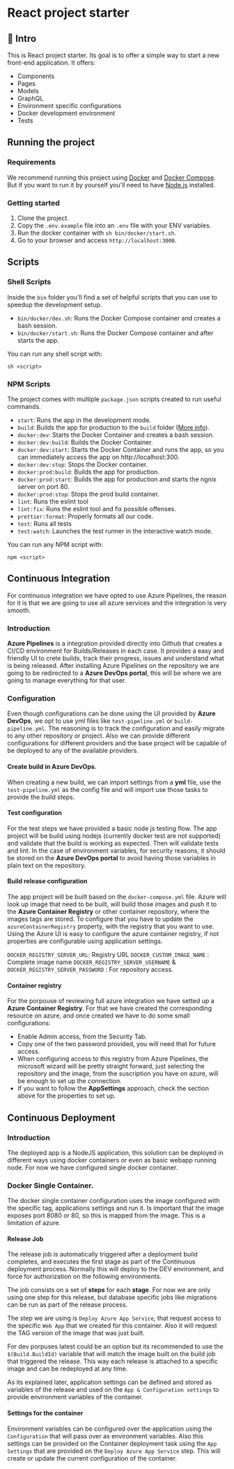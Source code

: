 # React project starter

## 👋 Intro

This is React project starter. Its goal is to offer a simple way to start a new front-end application. It offers:

- Components
- Pages
- Models
- GraphQL 
- Environment specific configurations
- Docker development environment
- Tests

## Running the project

### Requirements

We recommend running this project using [Docker](https://www.docker.com/) and [Docker Compose](https://docs.docker.com/compose/).  
But if you want to run it by yourself you'll need to have [Node.js](https://nodejs.org/en/download/) installed.

### Getting started
1. Clone the project.
2. Copy the `.env.example` file into an `.env` file with your ENV variables.
3. Run the docker container with `sh bin/docker/start.sh`.
4. Go to your browser and access `http://localhost:3000`.

## Scripts

### Shell Scripts
Inside the `bin` folder you'll find a set of helpful scripts that you can use to speedup the development setup.

- `bin/docker/dev.sh`: Runs the Docker Compose container and creates a bash session.
- `bin/docker/start.sh`: Runs the Docker Compose container and after starts the app.

You can run any shell script with: 
```shell
sh <script>
```

### NPM Scripts

The project comes with multiple `package.json` scripts created to run useful commands.

- `start`: Runs the app in the development mode.
- `build`: Builds the app for production to the `build` folder ([More info](https://facebook.github.io/create-react-app/docs/deployment)).
- `docker:dev`: Starts the Docker Container and creates a bash session.
- `docker:dev:build`: Builds the Docker Container.
- `docker:dev:start`: Starts the Docker Container and runs the app, so you can immediately access the app on http://localhost:300.
- `docker:dev:stop`: Stops the Docker container.
- `docker:prod:build`: Builds the app for production.
- `docker:prod:start`: Builds the app for production and starts the ngnix server on port 80.
- `docker:prod:stop`: Stops the prod build container.
- `lint`: Runs the eslint tool
- `lint:fix`: Runs the eslint tool and fix possible offenses.
- `prettier:format`: Properly formats all our code.
- `test`: Runs all tests
- `test:watch`: Launches the test runner in the interactive watch mode.

You can run any NPM script with: 
```shell
npm <script>
```

## Continuous Integration

For continuous integration we have opted to use Azure Pipelines,
the reason for it is that we are going to use all azure services and the integration is very smooth.

### Introduction

**Azure Pipelines** is a integration provided directly into Github that creates a CI/CD environment for Builds/Releases in each case.
It provides a easy and friendly UI to crete builds, track their progress, issues and understand what is being released.
After installing Azure Pipelines on the repository we are going to be redirected to a **Azure DevOps portal**, this will be where we are going to manage everything for that user.

### Configuration

Even though configurations can be done using the UI provided by **Azure DevOps**, we opt to use yml files like `test-pipeline.yml` or `build-pipeline.yml`.
The reasoning is to track the configuration and easily migrate to any other repository or project.
Also we can provide different configurations for different providers and the base project will be capable of be deployed to any of the available providers.

#### Create build in Azure DevOps.

When creating a new build, we can import settings from a **yml** file, use the `test-pipeline.yml` as the config file and will import use those tasks to provide the build steps.

#### Test configuration

For the test steps we have provided a basic node js testing flow.
The app project will be build using nodejs (currently docker test are not supported) and validate that the build is working as expected.
Then will validate tests and lint.
In the case of environment variables, for security reasons, it should be stored on the **Azure DevOps portal** to avoid having those variables in plain text on the repository.

#### Build release configuration
The app project will be built based on the `docker-compose.yml` file. Azure will look up image that need to be built, will build those images and push it to the **Azure Container Registry** or other container repository, where the images tags are stored. 
To configure that you have to update the `azureContainerRegistry` property, with the registry that you want to use. 
Using the Azure UI is easy to configure the azure container registry, if not properties are configurable using application settings.

`DOCKER_REGISTRY_SERVER_URL`: Registry URL
`DOCKER_CUSTOM_IMAGE_NAME` : Complete image name
`DOCKER_REGISTRY_SERVER_USERNAME` & `DOCKER_REGISTRY_SERVER_PASSWORD` : For repository access.

#### Container registry
For the porpouse of reviewing full azure integration we have setted up a **Azure Container Registry**. For that we have created the corresponding resource on azure, and once created we have to do some small configurations:

- Enable Admin access, from the Security Tab.
- Copy one of the two password provided, you will need that for future access.
- When configuring access to this registry from Azure Pipelines, the microsoft wizard will be pretty straight forward, just selecting the repository and the image, from the suscription you have on azure, will be enough to set up the connection.
- If you want to follow the **AppSettings** approach, check the section above for the properties to set up.

## Continuous Deployment

### Introduction

The deployed app is a NodeJS application, this solution can be deployed in different ways using docker containers or even as basic webapp running node.
For now we have configured single docker container.

### Docker Single Container.

The docker single container configuration uses the image configured with the specific tag, applications settings and run it. 
Is important that the image exposes port 8080 or 80, so this is mapped from the image. This is a limitation of azure.

#### Release Job

The release job is automatically triggered after a deployment build completes, and executes the first stage as part of the Continuous deployment process. Normally this will deploy to the DEV environment, and force for authorization on the following environments.

The job consists on a set of **steps** for each **stage**.
For now we are only using one step for this release, but database specific jobs like migrations can be run as part of the release process.

The step we are using is `Deploy Azure App Service`, that request access to the specific `Web App` that we created for this container. Also it will request the TAG version of the image that was just built.

For dev porpuses latest could be an option but its recommended to use the `$(Build.BuildId)` variable that will match the image built on the build job that triggered the release. This way each release is attached to a specific image and can be redeployed at any time.

As its explained later, application settings can be defined and stored as variables of the release and used on the `App & Configuration settings` to provide environment variables of the container.

#### Settings for the container

Environment variables can be configured over the application using the `Configuration` that will pass over as environment variables.
Also this settings can be provided on the Container deployment task using the `App Settings` that are provided on the `Deploy Azure App Service` step. This will create or update the current configuration of the container.
